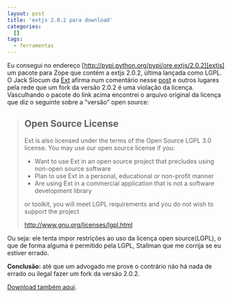 ```yaml
--- 
layout: post
title: 'extjs 2.0.2 para download'
categories: 
  []
tags:
  - ferramentas
---
```



Eu consegui no endereço [http://pypi.python.org/pypi/ore.extjs/2.0.2][extjs] um pacote para Zope que contém a extjs 2.0.2, última lançada como LGPL. O Jack Slocum da [Ext][ext] afirma num comentário nesse [post][post] e outros lugares pela rede que um fork da versão 2.0.2 é uma violação da licença. Vasculhando o pacote do link acima encontrei o arquivo original da licença que diz o seguinte sobre a "versão" open source:

> Open Source License
> ------------------------------------------------------------------------------------------
> 
> Ext is also licensed under the terms of the Open Source LGPL 3.0 license. You may use our open source license if you:
> 
>  * Want to use Ext in an open source project that precludes using non-open source software
>  * Plan to use Ext in a personal, educational or non-profit manner
>  * Are using Ext in a commercial application that is not a software development library 
> 
> or toolkit, you will meet LGPL requirements and you do not wish to support the project
> 
> http://www.gnu.org/licenses/lgpl.html

Ou seja: ele tenta impor restrições ao uso da licença open source(LGPL), o que de forma alguma é permitido pela LGPL, Stallman que me corrija se eu estiver errado.

**Conclusão:** até que um advogado me prove o contrário não há nada de errado ou ilegal fazer um fork da versão 2.0.2.

[Download também aqui][download].

[download]: /assets/images/2008/4/29/ore.extjs-2.0.2-py2.5.egg
[post]: http://www.alittlemadness.com/2008/04/24/ext-discovers-step-2-of-the-slashdot-business-model
[extjs]: http://pypi.python.org/pypi/ore.extjs/2.0.2
[ext]: http://extjs.com/


